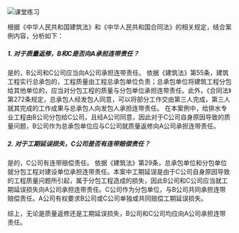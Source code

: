 ![课堂练习](./assets/课堂练习.jpg)

根据《中华人民共和国建筑法》和《中华人民共和国合同法》的相关规定，结合案例内容，分析如下：

##### 1. 对于质量返修，B和C是否向A承担连带责任？

是的，B公司和C公司应当向A公司承担连带责任。
依据《建筑法》第55条，建筑工程实行总承包的，工程质量由工程总承包单位负责；总承包单位将建筑工程分包给其他单位的，应当对分包工程的质量与分包单位承担连带责任。此外，《合同法》第272条规定，总承包人经发包人同意，可以将部分工作交由第三人完成，第三人就其完成的工作成果与总承包人向发包人承担连带责任。
在本案例中，给排水专业工程由B公司分包给C公司，且经A公司同意，因此对于C公司自身原因导致的质量问题，B公司作为总承包单位应与C公司就质量返修向A公司承担连带责任。

##### 2. 对于工期延误损失，C公司是否有连带赔偿责任？

是的，C公司有连带赔偿责任。
依据《建筑法》第29条，总承包单位和分包单位就分包工程对建设单位承担连带责任。本案中工期延误是由于C公司自身原因导致的工程质量问题所引起，属于分包工程造成的损失，因此B公司和C公司应当就工期延误损失向A公司承担连带责任。C公司作为分包单位，与B公司共同承担连带赔偿责任。A公司有权要求B公司或C公司单独或共同赔偿工期延误损失。

综上，无论是质量返修还是工期延误损失，B公司和C公司均应向A公司承担连带责任。
